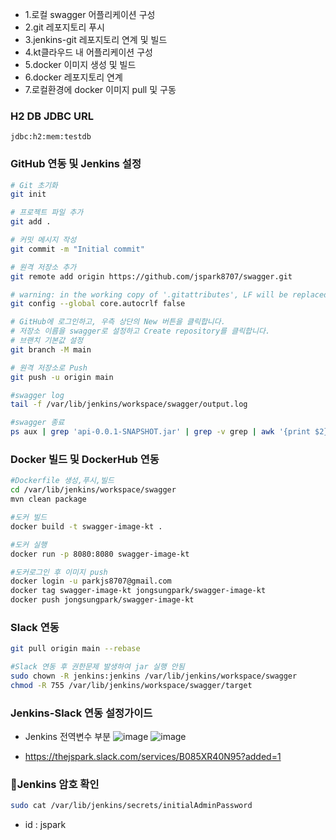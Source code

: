 - 1.로컬 swagger 어플리케이션 구성  
- 2.git 레포지토리 푸시  
- 3.jenkins-git 레포지토리 연계 및 빌드  
- 4.kt클라우드 내 어플리케이션 구성  
- 5.docker 이미지 생성 및 빌드  
- 6.docker 레포지토리 연계  
- 7.로컬환경에 docker 이미지 pull 및 구동  

### H2 DB JDBC URL
```
jdbc:h2:mem:testdb
```

### GitHub 연동 및 Jenkins 설정
```bash
# Git 초기화
git init

# 프로젝트 파일 추가
git add .

# 커밋 메시지 작성
git commit -m "Initial commit"

# 원격 저장소 추가
git remote add origin https://github.com/jspark8707/swagger.git

# warning: in the working copy of '.gitattributes', LF will be replaced by CRLF the next time Git touches it 
git config --global core.autocrlf false

# GitHub에 로그인하고, 우측 상단의 New 버튼을 클릭합니다.
# 저장소 이름을 swagger로 설정하고 Create repository를 클릭합니다.
# 브랜치 기본값 설정
git branch -M main

# 원격 저장소로 Push
git push -u origin main

#swagger log
tail -f /var/lib/jenkins/workspace/swagger/output.log

#swagger 종료
ps aux | grep 'api-0.0.1-SNAPSHOT.jar' | grep -v grep | awk '{print $2}' | xargs kill
```
### Docker 빌드 및 DockerHub 연동 
```bash
#Dockerfile 생성,푸시,빌드
cd /var/lib/jenkins/workspace/swagger
mvn clean package

#도커 빌드
docker build -t swagger-image-kt .

#도커 실행
docker run -p 8080:8080 swagger-image-kt

#도커로그인 후 이미지 push
docker login -u parkjs8707@gmail.com
docker tag swagger-image-kt jongsungpark/swagger-image-kt
docker push jongsungpark/swagger-image-kt

```
### Slack 연동 
```bash
git pull origin main --rebase

#Slack 연동 후 권한문제 발생하여 jar 실행 안됨
sudo chown -R jenkins:jenkins /var/lib/jenkins/workspace/swagger
chmod -R 755 /var/lib/jenkins/workspace/swagger/target
```
### Jenkins-Slack 연동 설정가이드
- Jenkins 전역변수 부분
![image](https://github.com/user-attachments/assets/573489c5-873d-4ec6-8641-0ab7153733c9)
![image](https://github.com/user-attachments/assets/806dc4f2-0926-4a37-8d83-a10983839720)

- https://thejspark.slack.com/services/B085XR40N95?added=1

### 🔑Jenkins 암호 확인
```bash
sudo cat /var/lib/jenkins/secrets/initialAdminPassword
```
- id : jspark

